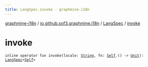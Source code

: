 ```yaml
---
title: LangSpec.invoke - graphmine-i18n
---
```


[graphmine-i18n](../../index.html) / [io.github.sof3.graphmine.i18n](../index.html) / [LangSpec](index.html) / [invoke](./invoke.html)

# invoke

`inline operator fun invoke(locale: `[`String`](https://kotlinlang.org/api/latest/jvm/stdlib/kotlin/-string/index.html)`, fn: `[`Self`](index.html#Self)`.() -> `[`Unit`](https://kotlinlang.org/api/latest/jvm/stdlib/kotlin/-unit/index.html)`): `[`LangSpec`](index.html)`<`[`Self`](index.html#Self)`>`